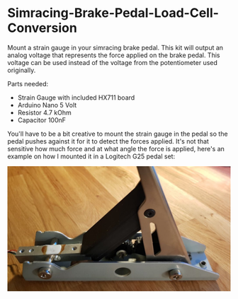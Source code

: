 # Simracing-Brake-Pedal-Load-Cell-Conversion

Mount a strain gauge in your simracing brake pedal. This kit will output an analog voltage that represents the force applied on the brake pedal. This voltage can be used instead of the voltage from the potentiometer used originally.
  
Parts needed:
- Strain Gauge with included HX711 board  
- Arduino Nano 5 Volt  
- Resistor 4.7 kOhm  
- Capacitor 100nF  
  
You'll have to be a bit creative to mount the strain gauge in the pedal so the pedal pushes against it for it to detect the forces applied. It's not that sensitive how much force and at what angle the force is applied, here's an example on how I mounted it in a Logitech G25 pedal set:

<img src=pics/logipedal1.jpg>

